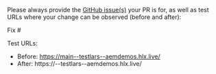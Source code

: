 Please always provide the [GitHub issue(s)](../issues) your PR is for, as well as test URLs where your change can be observed (before and after):

Fix #<gh-issue-id>

Test URLs:
- Before: https://main--testlars--aemdemos.hlx.live/
- After: https://<branch>--testlars--aemdemos.hlx.live/
